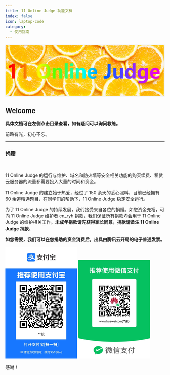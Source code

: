 ```yaml
---
title: 11 Online Judge 功能文档
index: false
icon: laptop-code
category:
  - 使用指南
---
```


<img src="./images/bander.png" />

## Welcome

**具体文档可在左侧点击目录查看，如有疑问可以询问教练。**

前路有光，初心不忘。

---

### 捐赠

<br />

11 Online Judge 的运行与维护、域名和防火墙等安全相关功能的购买续费、租赁云服务器的流量都需要投入大量的时间和资金。

11 Online Judge 的建立始于热爱，经过了 150 余天的悉心照料，目前已经拥有 60 余道精选题目，在同学们的帮助下，11 Online Judge 稳定安全运行。

为了 11 Online Judge 的持续发展，我们接受来自各位的捐赠。如您资金充裕，可向 11 Online Judge 维护者 cn_ryh 捐款，我们保证所有捐款均会用于 11 Online Judge 的维护相关工作。**未成年捐款请先获得家长同意，捐款请备注 11 Online Judge 捐款**。

**如您需要，我们可以在您捐助的资金消费后，出具由腾讯云开局的电子普通发票。**

<img src="./images/ali-pay.jpg" alt="支付宝" style="width:45%"/>
<img src="./images/wechat-pay.jpg" alt="微信支付" style="width:45%"/>

感谢！